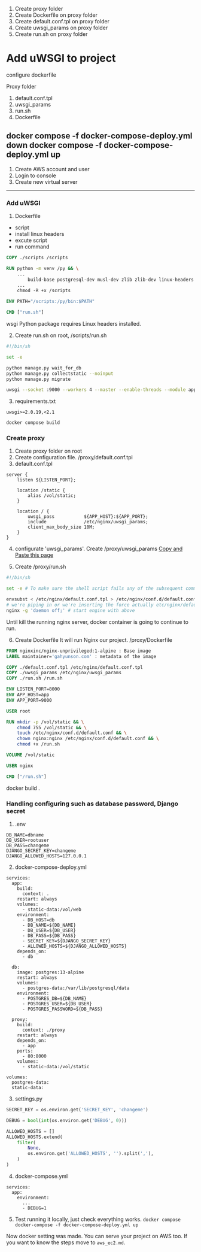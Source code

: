 1. Create proxy folder
2. Create Dockerfile on proxy folder
3. Create default.conf.tpl on proxy folder
4. Create uwsgi_params on proxy folder
5. Create run.sh on proxy folder


# Add uWSGI to project
configure dockerfile

Proxy folder
1. default.conf.tpl
2. uwsgi_params
3. run.sh
4. Dockerfile

docker compose -f docker-compose-deploy.yml down
docker compose -f docker-compose-deploy.yml up
---

1. Create AWS account and user
2. Login to console
3. Create new virtual server

---
### Add uWSGI
1. Dockerfile
- script
- install linux headers
- excute script
- run command

```dockerfile
COPY ./scripts /scripts

RUN python -m venv /py && \
    ...
        build-base postgresql-dev musl-dev zlib zlib-dev linux-headers && \
    ...
    chmod -R +x /scripts

ENV PATH="/scripts:/py/bin:$PATH"

CMD ["run.sh"]
```
wsgi Python package requires Linux headers installed.

2. Create run.sh
on root, /scripts/run.sh
```bash
#!/bin/sh

set -e

python manage.py wait_for_db
python manage.py collectstatic --noinput
python manage.py migrate

uwsgi --socket :9000 --workers 4 --master --enable-threads --module app.wsgi
```

3. requirements.txt
```
uwsgi>=2.0.19,<2.1
```

```bash
docker compose build
```

### Create proxy
1. Create proxy folder on root
2. Create configuration file.
/proxy/default.conf.tpl
3. default.conf.tpl
```
server {
    listen ${LISTEN_PORT};

    location /static {
        alias /vol/static;
    }

    location / {
        uwsgi_pass           ${APP_HOST}:${APP_PORT};
        include              /etc/nginx/uwsgi_params;
        client_max_body_size 10M;
    }
}
```
4. configurate 'uwsgi_params'. Create /proxy/uwsgi_params
[Copy and Paste this page]('https://uwsgi-docs.readthedocs.io/en/latest/Nginx.html#what-is-the-uwsgi-params-file')


5. Create /proxy/run.sh
```bash
#!/bin/sh

set -e # To make sure the shell script fails any of the subsequent commands fail.

envsubst < /etc/nginx/default.conf.tpl > /etc/nginx/conf.d/default.conf
# we're piping in or we're inserting the force actually etc/nginx/default.conf.tpl which is going to be our default.conf.tpl file that we created that's going to be copied to that location in docker image.
nginx -g 'daemon off;' # start engine with above
```

Until kill the running nginx server, docker container is going to continue to run.

6. Create Dockerfile
It will run Nginx our project.
/proxy/Dockerfile

```dockerfile
FROM nginxinc/nginx-unprivileged:1-alpine : Base image
LABEL maintainer='gahyunson.com' : metadata of the image

COPY ./default.conf.tpl /etc/nginx/default.conf.tpl
COPY ./uwsgi_params /etc/nginx/uwsgi_params
COPY ./run.sh /run.sh

ENV LISTEN_PORT=8000
ENV APP_HOST=app
ENV APP_PORT=9000

USER root

RUN mkdir -p /vol/static && \
    chmod 755 /vol/static && \
    touch /etc/nginx/conf.d/default.conf && \
    chown nginx:nginx /etc/nginx/conf.d/default.conf && \
    chmod +x /run.sh

VOLUME /vol/static

USER nginx

CMD ["/run.sh"]
```
docker build .


### Handling configuring such as database password, Django secret
1. .env
```
DB_NAME=dbname
DB_USER=rootuser
DB_PASS=changeme
DJANGO_SECRET_KEY=changeme
DJANGO_ALLOWED_HOSTS=127.0.0.1
```

2. docker-compose-deploy.yml
```
services:
  app:
    build:
      context: .
    restart: always
    volumes:
      - static-data:/vol/web
    environment:
      - DB_HOST=db
      - DB_NAME=${DB_NAME}
      - DB_USER=${DB_USER}
      - DB_PASS=${DB_PASS}
      - SECRET_KEY=${DJANGO_SECRET_KEY}
      - ALLOWED_HOSTS=${DJANGO_ALLOWED_HOSTS}
    depends_on:
      - db

  db:
    image: postgres:13-alpine
    restart: always
    volumes:
      - postgres-data:/var/lib/postgresql/data
    environment:
      - POSTGRES_DB=${DB_NAME}
      - POSTGRES_USER=${DB_USER}
      - POSTGRES_PASSWORD=${DB_PASS}

  proxy:
    build:
      context: ./proxy
    restart: always
    depends_on:
      - app
    ports:
      - 80:8000
    volumes:
      - static-data:/vol/static

volumes:
  postgres-data:
  static-data:

```

3. settings.py
```python
SECRET_KEY = os.environ.get('SECRET_KEY', 'changeme')

DEBUG = bool(int(os.environ.get('DEBUG', 0)))

ALLOWED_HOSTS = []
ALLOWED_HOSTS.extend(
    filter(
        None,
        os.environ.get('ALLOWED_HOSTS', '').split(','),
    )
)
```

4. docker-compose.yml
```
services:
  app:
    environment:
      ...
      - DEBUG=1
```

5. Test running it locally, just check everything works.
`docker compose docker-compose -f docker-compose-deploy.yml up`

Now docker setting was made. You can serve your project on AWS too.
If you want to know the steps move to `aws_ec2.md`.